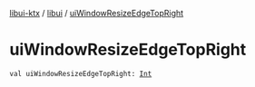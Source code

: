 [libui-ktx](../index.md) / [libui](index.md) / [uiWindowResizeEdgeTopRight](./ui-window-resize-edge-top-right.md)

# uiWindowResizeEdgeTopRight

`val uiWindowResizeEdgeTopRight: `[`Int`](https://kotlinlang.org/api/latest/jvm/stdlib/kotlin/-int/index.html)